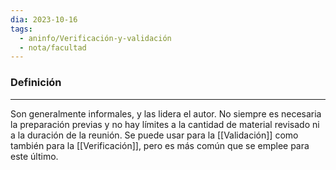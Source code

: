 ```yaml
---
dia: 2023-10-16
tags:
  - aninfo/Verificación-y-validación
  - nota/facultad
---
```

### Definición
---
Son generalmente informales, y las lidera el autor. No siempre es necesaria la preparación previas y no hay límites a la cantidad de material revisado ni a la duración de la reunión. Se puede usar para la [[Validación]] como también para la [[Verificación]], pero es más común que se emplee para este último.